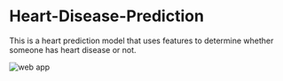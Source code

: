 # Heart-Disease-Prediction
This is a heart prediction model that uses features to determine whether someone has heart disease or not.


![web app](https://github.com/Kashif002/Heart-Disease-Prediction/assets/83899339/b40380f9-8ac1-4b8e-9b35-2728044f68ee)
